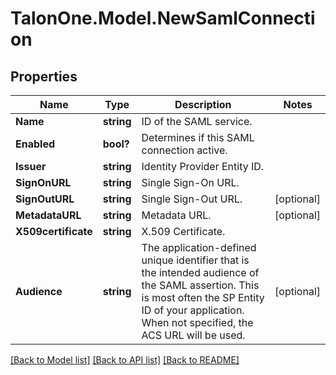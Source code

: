 # TalonOne.Model.NewSamlConnection
## Properties

Name | Type | Description | Notes
------------ | ------------- | ------------- | -------------
**Name** | **string** | ID of the SAML service. | 
**Enabled** | **bool?** | Determines if this SAML connection active. | 
**Issuer** | **string** | Identity Provider Entity ID. | 
**SignOnURL** | **string** | Single Sign-On URL. | 
**SignOutURL** | **string** | Single Sign-Out URL. | [optional] 
**MetadataURL** | **string** | Metadata URL. | [optional] 
**X509certificate** | **string** | X.509 Certificate. | 
**Audience** | **string** | The application-defined unique identifier that is the intended audience of the SAML assertion.  This is most often the SP Entity ID of your application. When not specified, the ACS URL will be used.  | [optional] 

[[Back to Model list]](../README.md#documentation-for-models) [[Back to API list]](../README.md#documentation-for-api-endpoints) [[Back to README]](../README.md)

